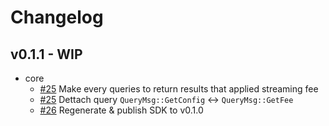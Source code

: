 # Changelog

## v0.1.1 - WIP

- core
  - [#25](https://github.com/many-things/ibcx-contracts/pull/25) Make every queries to return results that applied streaming fee
  - [#25](https://github.com/many-things/ibcx-contracts/pull/25) Dettach query `QueryMsg::GetConfig` <-> `QueryMsg::GetFee`
  - [#26](https://github.com/many-things/ibcx-contracts/pull/25) Regenerate & publish SDK to v0.1.0
